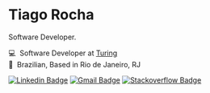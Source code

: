 # Tiago Rocha 

Software Developer.


💻 &nbsp;Software Developer at [Turing](https://www.turing.com/) <br>
🏡 &nbsp;Brazilian, Based in Rio de Janeiro, RJ <br>


[![Linkedin Badge](https://img.shields.io/badge/-Likedin-2563eb?style=flat-square&logo=Linkedin&logoColor=white&link=https://www.linkedin.com/in/tiago-rocha-1a108710b/)](https://www.linkedin.com/in/tiago-rocha-1a108710b/) 
[![Gmail Badge](https://img.shields.io/badge/-Mail-2563eb?style=flat-square&logo=Gmail&logoColor=white&link=mailtotiago.rocha.pro@gmail.com)](mailto:tiago.rocha.pro@gmail.com)
[![Stackoverflow Badge](https://img.shields.io/badge/-Stackoverflow-f28124?style=flat-square&logo=stackoverflow&logoColor=white&link=https://stackoverflow.com/users/12258797/tiago-rocha)](https://stackoverflow.com/users/12258797/tiago-rocha)


